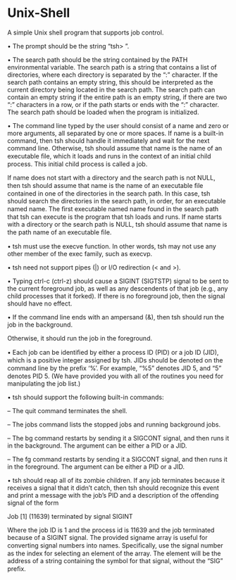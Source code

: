# Unix-Shell
A simple Unix shell program that supports job control.

• The prompt should be the string “tsh> ”.

• The search path should be the string contained by the PATH environmental variable. The search path is a string that contains a list of directories, where each directory is separated by the “:” character. If the search path contains an empty string, this should be interpreted as the current directory being located in the search path. The search path can contain an empty string if the entire path is an empty string, if there are two “:” characters in a row, or if the path starts or ends with the “:” character. The search path should be loaded when the program is initialized.

• The command line typed by the user should consist of a name and zero or more arguments, all separated by one or more spaces. If name is a built-in command, then tsh should handle it immediately and wait for the next command line. Otherwise, tsh should assume that name is the name of an executable ﬁle, which it loads and runs in the context of an initial child process. This initial child process is called a job.

If name does not start with a directory and the search path is not NULL, then tsh should assume that name is the name of an executable ﬁle contained in one of the directories in the search path. In this case, tsh should search the directories in the search path, in order, for an executable named name. The ﬁrst executable named name found in the search path that tsh can execute is the program that tsh loads and runs. If name starts with a directory or the search path is NULL, tsh should assume that name is the path name of an executable ﬁle.

• tsh must use the execve function. In other words, tsh may not use any other member of the exec family, such as execvp.

• tsh need not support pipes (|) or I/O redirection (< and >).

• Typing ctrl-c (ctrl-z) should cause a SIGINT (SIGTSTP) signal to be sent to the current foreground job, as well as any descendents of that job (e.g., any child processes that it forked). If there is no foreground job, then the signal should have no effect.

• If the command line ends with an ampersand (&), then tsh should run the job in the background.

Otherwise, it should run the job in the foreground.

• Each job can be identiﬁed by either a process ID (PID) or a job ID (JID), which is a positive integer assigned by tsh. JIDs should be denoted on the command line by the preﬁx ‘%’. For example, “%5” denotes JID 5, and “5” denotes PID 5. (We have provided you with all of the routines you need for manipulating the job list.)

• tsh should support the following built-in commands:

– The quit command terminates the shell.

– The jobs command lists the stopped jobs and running background jobs.

– The bg <job> command restarts <job> by sending it a SIGCONT signal, and then runs it in the background. The <job> argument can be either a PID or a JID.

– The fg <job> command restarts <job> by sending it a SIGCONT signal, and then runs it in the foreground. The <job> argument can be either a PID or a JID.

• tsh should reap all of its zombie children. If any job terminates because it receives a signal that it didn’t catch, then tsh should recognize this event and print a message with the job’s PID and a description of the offending signal of the form

Job [1] (11639) terminated by signal SIGINT

Where the job ID is 1 and the process id is 11639 and the job terminated because of a SIGINT signal. The provided signame array is useful for converting signal numbers into names. Speciﬁcally, use the signal number as the index for selecting an element of the array. The element will be the address of a string containing the symbol for that signal, without the “SIG” preﬁx.
